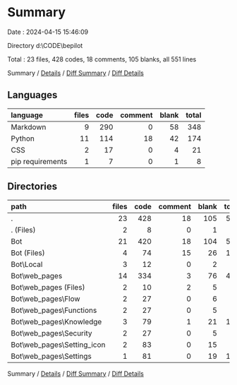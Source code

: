 # Summary

Date : 2024-04-15 15:46:09

Directory d:\\CODE\\bepilot

Total : 23 files,  428 codes, 18 comments, 105 blanks, all 551 lines

Summary / [Details](details.md) / [Diff Summary](diff.md) / [Diff Details](diff-details.md)

## Languages
| language | files | code | comment | blank | total |
| :--- | ---: | ---: | ---: | ---: | ---: |
| Markdown | 9 | 290 | 0 | 58 | 348 |
| Python | 11 | 114 | 18 | 42 | 174 |
| CSS | 2 | 17 | 0 | 4 | 21 |
| pip requirements | 1 | 7 | 0 | 1 | 8 |

## Directories
| path | files | code | comment | blank | total |
| :--- | ---: | ---: | ---: | ---: | ---: |
| . | 23 | 428 | 18 | 105 | 551 |
| . (Files) | 2 | 8 | 0 | 1 | 9 |
| Bot | 21 | 420 | 18 | 104 | 542 |
| Bot (Files) | 4 | 74 | 15 | 26 | 115 |
| Bot\\Local | 3 | 12 | 0 | 2 | 14 |
| Bot\\web_pages | 14 | 334 | 3 | 76 | 413 |
| Bot\\web_pages (Files) | 2 | 10 | 2 | 5 | 17 |
| Bot\\web_pages\\Flow | 2 | 27 | 0 | 6 | 33 |
| Bot\\web_pages\\Functions | 2 | 27 | 0 | 5 | 32 |
| Bot\\web_pages\\Knowledge | 3 | 79 | 1 | 21 | 101 |
| Bot\\web_pages\\Security | 2 | 27 | 0 | 5 | 32 |
| Bot\\web_pages\\Setting_icon | 2 | 83 | 0 | 15 | 98 |
| Bot\\web_pages\\Settings | 1 | 81 | 0 | 19 | 100 |

Summary / [Details](details.md) / [Diff Summary](diff.md) / [Diff Details](diff-details.md)